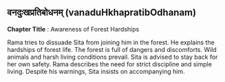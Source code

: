 ## वनदुःखप्रतिबोधनम् (vanaduHkhapratibOdhanam)
**Chapter Title** : Awareness of Forest Hardships

Rama tries to dissuade Sita from joining him in the forest. He explains the hardships of forest life. The forest is full of dangers and discomforts. Wild animals and harsh living conditions prevail. Sita is advised to stay back for her own safety. Rama describes the need for strict discipline and simple living. Despite his warnings, Sita insists on accompanying him.